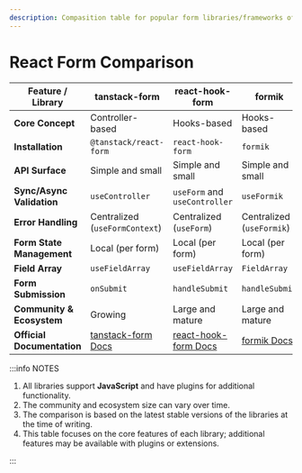 ```yaml
---
description: Compasition table for popular form libraries/frameworks of React
---
```


# React Form Comparison

| Feature / Library          | tanstack-form                                   | react-hook-form                                          | formik                                 |
| -------------------------- | ----------------------------------------------- | -------------------------------------------------------- | -------------------------------------- |
| **Core Concept**           | Controller-based                                | Hooks-based                                              | Hooks-based                            |
| **Installation**           | `@tanstack/react-form`                          | `react-hook-form`                                        | `formik`                               |
| **API Surface**            | Simple and small                                | Simple and small                                         | Simple and small                       |
| **Sync/Async Validation**  | `useController`                                 | `useForm` and `useController`                            | `useFormik`                            |
| **Error Handling**         | Centralized (`useFormContext`)                  | Centralized (`useForm`)                                  | Centralized (`useFormik`)              |
| **Form State Management**  | Local (per form)                                | Local (per form)                                         | Local (per form)                       |
| **Field Array**            | `useFieldArray`                                 | `useFieldArray`                                          | `FieldArray`                           |
| **Form Submission**        | `onSubmit`                                      | `handleSubmit`                                           | `handleSubmit`                         |
| **Community & Ecosystem**  | Growing                                         | Large and mature                                         | Large and mature                       |
| **Official Documentation** | [tanstack-form Docs](https://tanstack.com/form) | [react-hook-form Docs](https://react-hook-form.com/docs) | [formik Docs](https://formik.org/docs) |

:::info NOTES

1. All libraries support **JavaScript** and have plugins for additional functionality.
2. The community and ecosystem size can vary over time.
3. The comparison is based on the latest stable versions of the libraries at the time of writing.
4. This table focuses on the core features of each library; additional features may be available with plugins or extensions.

:::
